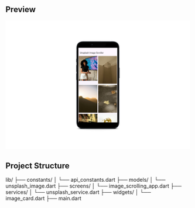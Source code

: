 ## Preview
![Preview](assets/images/unplash.png)


## Project Structure

lib/
├── constants/
│   └── api_constants.dart
├── models/
│   └── unsplash_image.dart
├── screens/
│   └── image_scrolling_app.dart
├── services/
│   └── unsplash_service.dart
├── widgets/
│   └── image_card.dart
├── main.dart
